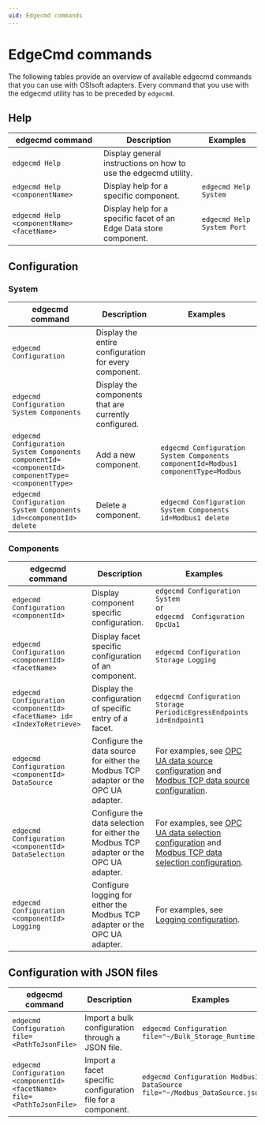 ```yaml
---
uid: Edgecmd commands
---
```


# EdgeCmd commands

The following tables provide an overview of available edgecmd commands that you can use with OSIsoft adapters. Every command that you use with the edgecmd utility has to be preceded by `edgecmd`.

## Help

| edgecmd command | Description | Examples |
|-----------------|-------------|----------|
|`edgecmd Help`| Display general instructions on how to use  the edgecmd utility. | 
|`edgecmd Help <componentName>`| Display help for a specific component. | `edgecmd Help System`|
|`edgecmd Help <componentName> <facetName>`| Display help for a specific facet of an Edge Data store component. | `edgecmd Help System Port`|


## Configuration

### System

| edgecmd command | Description | Examples |
|-----------------|-------------|----------|
|`edgecmd Configuration`| Display the entire configuration for every component. |
|`edgecmd Configuration System Components` |Display the components that are currently configured. | 
|`edgecmd Configuration System Components componentId=<componentId> componentType=<componentType>` | Add a new component.  | `edgecmd Configuration System Components componentId=Modbus1 componentType=Modbus`|
|`edgecmd Configuration System Components id=<componentId> delete` |Delete a component. | `edgecmd Configuration System Components id=Modbus1 delete` |

### Components
| edgecmd command | Description | Examples |
|-----------------|-------------|----------|
|`edgecmd Configuration <componentId>` | Display component specific configuration. | `edgecmd Configuration System`<br>or<br>`edgecmd  Configuration OpcUa1`|
|`edgecmd Configuration <componentId> <facetName>` | Display facet specific configuration of an component. |  `edgecmd Configuration Storage Logging`|
|`edgecmd Configuration <componentId> <facetName> id=<IndexToRetrieve>`| Display the configuration of specific entry of a facet. | `edgecmd Configuration Storage PeriodicEgressEndpoints id=Endpoint1` |
|`edgecmd Configuration <componentId> DataSource` | Configure the data source for either the Modbus TCP adapter or the OPC UA adapter. | For examples, see [OPC UA data source configuration](xref:OPCUADataSourceConfiguration) and [Modbus TCP data source configuration](xref:ModbusTCPDataSourceConfiguration).|
|`edgecmd Configuration <componentId> DataSelection` | Configure the data selection for either the Modbus TCP adapter or the OPC UA adapter. | For examples, see [OPC UA data selection configuration](xref:OPCUADataSelectionConfiguration) and [Modbus TCP data selection configuration](xref:ModbusTCPDataSelectionConfiguration).|
|`edgecmd Configuration <componentId> Logging` | Configure logging for either the Modbus TCP adapter or the OPC UA adapter. | For examples, see [Logging configuration](xref:LoggingConfiguration).|

## Configuration with JSON files
| edgecmd command | Description | Examples |
|-----------------|-------------|----------|
| `edgecmd Configuration file=<PathToJsonFile>` | Import a bulk configuration through a JSON file. | `edgecmd Configuration file="~/Bulk_Storage_Runtime.json"`|
| `edgecmd Configuration <componentId> <facetName> file=<PathToJsonFile>` | Import a facet specific configuration file for a component. | `edgecmd Configuration Modbus1 DataSource file="~/Modbus_DataSource.json"`|
